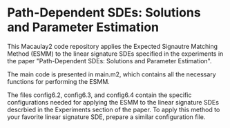 # Path-Dependent SDEs: Solutions and Parameter Estimation

This Macaulay2 code repository applies the Expected Signautre Matching Method (ESMM) to the linear signature SDEs specified in the experiments in the paper "Path-Dependent SDEs: Solutions and Parameter Estimation".

The main code is presented in main.m2, which contains all the necessary functions for performing the ESMM.

The files config6.2, config6.3, and config6.4 contain the specific configurations needed for applying the ESMM to the linear signature SDEs descrbied in the Experiments section of the paper. To apply this method to your favorite linear signature SDE, prepare a similar configuration file. 



